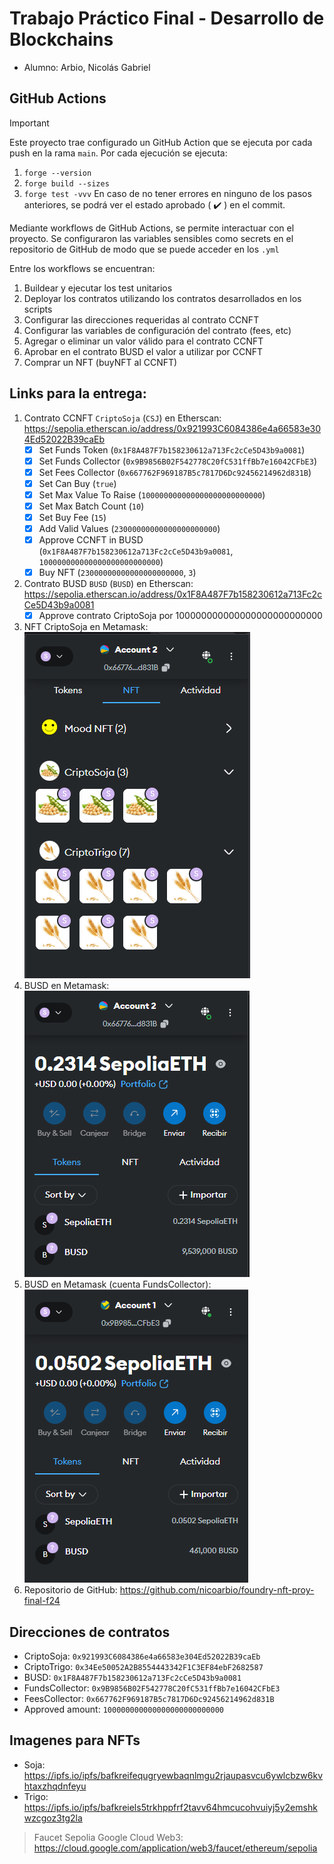 # Trabajo Práctico Final - Desarrollo de Blockchains

* Alumno: Arbio, Nicolás Gabriel

## GitHub Actions
> [!IMPORTANT]  
> Este proyecto trae configurado un GitHub Action que se ejecuta por cada push en la rama `main`.
> Por cada ejecución se ejecuta:
> 1. `forge --version`
> 2. `forge build --sizes`
> 3. `forge test -vvv`
> En caso de no tener errores en ninguno de los pasos anteriores, se podrá ver el estado aprobado ( :heavy_check_mark: ) en el commit.

Mediante workflows de GitHub Actions, se permite interactuar con el proyecto. Se configuraron las variables sensibles como secrets en el repositorio de GitHub de modo que se puede acceder en los `.yml`

Entre los workflows se encuentran:
1. Buildear y ejecutar los test unitarios
2. Deployar los contratos utilizando los contratos desarrollados en los scripts
3. Configurar las direcciones requeridas al contrato CCNFT
4. Configurar las variables de configuración del contrato (fees, etc)
5. Agregar o eliminar un valor válido para el contrato CCNFT
6. Aprobar en el contrato BUSD el valor a utilizar por CCNFT
7. Comprar un NFT (buyNFT al CCNFT)

## Links para la entrega:
1. Contrato CCNFT `CriptoSoja` (`CSJ`) en Etherscan: https://sepolia.etherscan.io/address/0x921993C6084386e4a66583e304Ed52022B39caEb
    - [X] Set Funds Token (`0x1F8A487F7b158230612a713Fc2cCe5D43b9a0081`)
    - [X] Set Funds Collector (`0x9B9856B02F542778C20fC531ffBb7e16042CFbE3`)
    - [X] Set Fees Collector (`0x667762F969187B5c7817D6Dc92456214962d831B`)
    - [X] Set Can Buy (`true`)
    - [X] Set Max Value To Raise (`100000000000000000000000000`)
    - [X] Set Max Batch Count (`10`)
    - [X] Set Buy Fee (`15`)
    - [X] Add Valid Values (`23000000000000000000000`)
    - [X] Approve CCNFT in BUSD (`0x1F8A487F7b158230612a713Fc2cCe5D43b9a0081`, `100000000000000000000000000`)
    - [X] Buy NFT (`23000000000000000000000`, `3`)
2. Contrato BUSD `BUSD` (`BUSD`) en Etherscan: https://sepolia.etherscan.io/address/0x1F8A487F7b158230612a713Fc2cCe5D43b9a0081
    - [X] Approve contrato CriptoSoja por 100000000000000000000000000
3. NFT CriptoSoja en Metamask:
    ![NFT CriptoSoja en Metamask](./logs-github-actions/NFTs%20in%20account%200x667762F969187B5c7817D6Dc92456214962d831B.png)
4. BUSD en Metamask:
    ![BUSD en Metamask](./logs-github-actions/BUSD%20in%20account%200x667762F969187B5c7817D6Dc92456214962d831B.png)
4. BUSD en Metamask (cuenta FundsCollector):
    ![BUSD en Metamask - cuenta FundsCollector](./logs-github-actions/BUSD%20in%20FundsCollector%20account%200x9B9856B02F542778C20fC531ffBb7e16042CFbE3.png)
5. Repositorio de GitHub: https://github.com/nicoarbio/foundry-nft-proy-final-f24

## Direcciones de contratos
- CriptoSoja: `0x921993C6084386e4a66583e304Ed52022B39caEb`
- CriptoTrigo: `0x34Ee50052A2B8554443342F1C3EF84ebF2682587`
- BUSD: `0x1F8A487F7b158230612a713Fc2cCe5D43b9a0081`
- FundsCollector: `0x9B9856B02F542778C20fC531ffBb7e16042CFbE3`
- FeesCollector: `0x667762F969187B5c7817D6Dc92456214962d831B`
- Approved amount: `100000000000000000000000000`

## Imagenes para NFTs
- Soja: https://ipfs.io/ipfs/bafkreifequgryewbaqnlmgu2rjaupasvcu6ywlcbzw6kvhtaxzhqdnfeyu
- Trigo: https://ipfs.io/ipfs/bafkreiels5trkhppfrf2tavv64hmcucohvuiyj5y2emshkwzcgoz3tg2la

> Faucet Sepolia Google Cloud Web3: https://cloud.google.com/application/web3/faucet/ethereum/sepolia